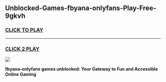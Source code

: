 
## Unblocked-Games-fbyana-onlyfans-Play-Free-9gkvh
<h3>
<a href="https://premium76.site?title=fbyana-onlyfans&ref=24M">CLICK TO PLAY</a></h3>
<hr>

<h3>
<a href="https://premium76.site?title=fbyana-onlyfans&ref=24M">CLICK 2 PLAY</a>
  
</h3>

<a href="https://premium76.site?title=fbyana-onlyfans&ref=24M"><img src="https://clearcache.store/games.png"></a>


**fbyana-onlyfans games unblocked: Your Gateway to Fun and Accessible Online Gaming**
